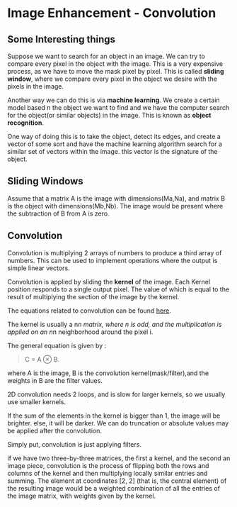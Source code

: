 # Image Enhancement - Convolution

## Some Interesting things
Suppose we want to search for an object in an image. We can try to 
compare every pixel in the object with the image. This is a very 
expensive process, as we have to move the mask pixel by pixel. This 
is called **sliding window**, where we compare every pixel in the object we 
desire with the pixels in the image.

Another way we can do this is via **machine learning**. We create
a certain model based n the object we want to find and we have
the computer search for the object(or similar objects) in the image. 
This is known as **object recognition**. 

One way of doing this is to take the object, detect its edges, and 
create a vector of some sort and have the machine learning algorithm
search for a similar set of vectors within the image. this vector is
the signature of the object. 

## Sliding Windows

Assume that a matrix A is the image with dimensions(Ma,Na), and 
matrix B is the object with dimensions(Mb,Nb). The image
would be present where the subtraction of B from A is zero.

## Convolution

Convolution is multiplying 2 arrays of numbers to produce a third array
of numbers. This can be used to implement operations where the output
is simple linear vectors. 

Convolution is applied by sliding the **kernel** of the image. Each Kernel
position responds to a single output pixel. The value of which is equal
to the result of multiplying the section of the image by the kernel.

The equations related to convolution can be found 
[here](https://en.wikipedia.org/wiki/Convolution).

The kernel is usually a n*n matrix, where n is odd, and the multiplication 
is applied on an  n*n neighborhood around the pixel i.

The general equation is given by :

> C = A &otimes; B. 

where A is the image, B is the convolution kernel(mask/filter),and
the weights in B are the filter values.

2D convolution needs 2 loops, and is slow for larger kernels, so we
usually use smaller kernels.

If the sum of the elements in the kernel is bigger than 1, the image
will be brighter. else, it will be darker. We can do 
truncation or absolute values may be applied after the convolution.

Simply put, convolution is just applying filters.

if we have two three-by-three matrices, the first a kernel,
and the second an image piece, convolution is the process of flipping
both the rows and columns of the kernel and then multiplying locally
similar entries and summing. The element at coordinates \[2, 2\]
(that is, the central element) of the resulting image would be a
weighted combination of all the entries of the image matrix, with
weights given by the kernel.
 
